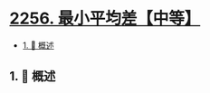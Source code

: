 # [2256. 最小平均差【中等】](https://github.com/Tdahuyou/TNotes.leetcode/tree/main/notes/2256.%20%E6%9C%80%E5%B0%8F%E5%B9%B3%E5%9D%87%E5%B7%AE%E3%80%90%E4%B8%AD%E7%AD%89%E3%80%91)

<!-- region:toc -->

- [1. 📝 概述](#1--概述)

<!-- endregion:toc -->

## 1. 📝 概述
